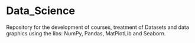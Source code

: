# Data_Science
Repository for the development of courses, treatment of Datasets and data graphics using the libs: NumPy, Pandas, MatPlotLib and Seaborn.
